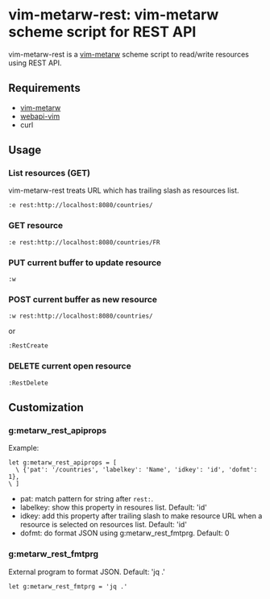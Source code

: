 # vim-metarw-rest: vim-metarw scheme script for REST API

vim-metarw-rest is a [vim-metarw](https://github.com/kana/vim-metarw) scheme script
to read/write resources using REST API.

## Requirements

* [vim-metarw](https://github.com/kana/vim-metarw)
* [webapi-vim](https://github.com/mattn/webapi-vim)
* curl

## Usage

### List resources (GET)

vim-metarw-rest treats URL which has trailing slash as resources list.

    :e rest:http://localhost:8080/countries/

### GET resource

    :e rest:http://localhost:8080/countries/FR

### PUT current buffer to update resource

    :w

### POST current buffer as new resource

    :w rest:http://localhost:8080/countries/

or

    :RestCreate

### DELETE current open resource

    :RestDelete

## Customization

### g:metarw_rest_apiprops

Example:

    let g:metarw_rest_apiprops = [
      \ {'pat': '/countries', 'labelkey': 'Name', 'idkey': 'id', 'dofmt': 1},
    \ ]

+ pat: match pattern for string after `rest:`.
+ labelkey: show this property in resoures list. Default: 'id'
+ idkey: add this property after trailing slash to make resource URL
  when a resource is selected on resources list. Default: 'id'
+ dofmt: do format JSON using g:metarw_rest_fmtprg. Default: 0

### g:metarw_rest_fmtprg

External program to format JSON. Default: 'jq .'

    let g:metarw_rest_fmtprg = 'jq .'

